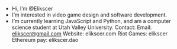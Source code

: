<!---
Elikscer/Elikscer is a ✨ special ✨ repository because its `README.md` (this file) appears on your GitHub profile.
You can click the Preview link to take a look at your changes.
--->
- Hi, I’m @Elikscer
- I’m interested in video game design and software development.
- I’m currently learning JavaScript and Python, and am a computer science student at Utah Valley University.
Contact:
  Email: elikscer@gmail.com 
  Website: elikscer.com
  Riot Games: elikscer
  Ethereum pay: elikscer.dao
